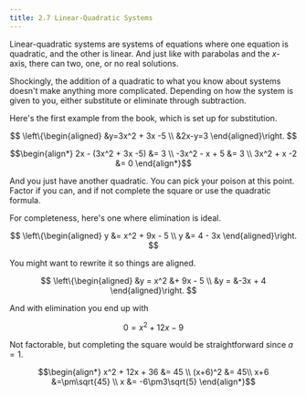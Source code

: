 ```yaml
---
title: 2.7 Linear-Quadratic Systems
---
```


Linear-quadratic systems are systems of equations where one equation is quadratic, and the other is linear. And just like with parabolas and the $x$-axis, there can two, one, or no real solutions.

Shockingly, the addition of a quadratic to what you know about systems doesn't make anything more complicated. Depending on how the system is given to you, either substitute or eliminate through subtraction.

Here's the first example from the book, which is set up for substitution.

$$
\left\{\begin{aligned}
&y=3x^2 + 3x -5 \\
&2x-y=3
\end{aligned}\right.
$$

$$\begin{align*}
2x - (3x^2 + 3x -5) &= 3 \\
-3x^2 - x + 5 &= 3 \\
3x^2 + x -2 &= 0
\end{align*}$$

And you just have another quadratic. You can pick your poison at this point. Factor if you can, and if not complete the square or use the quadratic formula.

For completeness, here's one where elimination is ideal.

$$
\left\{\begin{aligned}
y &= x^2 + 9x - 5 \\
y &= 4 - 3x
\end{aligned}\right.
$$

You might want to rewrite it so things are aligned.

$$
\left\{\begin{aligned}
&y = x^2 &+ 9x - 5 \\
&y = &-3x + 4
\end{aligned}\right.
$$

And with elimination you end up with

$$ 0 = x^2 + 12x - 9 $$

Not factorable, but completing the square would be straightforward since $a=1$.

$$\begin{align*}
x^2 + 12x + 36 &= 45  \\
(x+6)^2 &= 45\\
x+6 &=\pm\sqrt{45}  \\
x &= -6\pm3\sqrt{5}
\end{align*}$$
